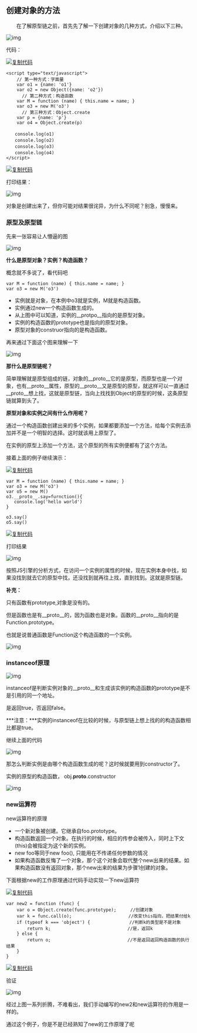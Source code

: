 ## 创建对象的方法

　　在了解原型链之前，首先先了解一下创建对象的几种方式，介绍以下三种。

![img](https://images2017.cnblogs.com/blog/1265396/201711/1265396-20171120085805899-2091686630.png)

代码：

[![复制代码](https://common.cnblogs.com/images/copycode.gif)](javascript:void(0);)

```
<script type="text/javascript">
    // 第一种方式：字面量
    var o1 = {name: 'o1'}
    var o2 = new Object({name: 'o2'})
      // 第二种方式：构造函数
    var M = function (name) { this.name = name; }
    var o3 = new M('o3')
      // 第三种方式：Object.create
    var p = {name: 'p'}
    var o4 = Object.create(p)

　　console.log(o1)　　　　
　　console.log(o2)
　　console.log(o3)
　　console.log(o4)
</script>
```

[![复制代码](https://common.cnblogs.com/images/copycode.gif)](javascript:void(0);)

 

打印结果：

![img](https://images2018.cnblogs.com/blog/1265396/201711/1265396-20171127082455972-1605397877.png)

对象是创建出来了，但你可能对结果很诧异，为什么不同呢？别急，慢慢来。

###  原型及原型链

先来一张容易让人懵逼的图

![img](https://images2018.cnblogs.com/blog/1265396/201711/1265396-20171127082821065-1506469155.png)

**什么是原型对象？实例？构造函数？**

概念就不多说了，看代码吧

```
var M = function (name) { this.name = name; }
var o3 = new M('o3')
```

-  实例就是对象，在本例中o3就是实例，M就是构造函数。
- 实例通过new一个构造函数生成的。
- 从上图中可以知道，实例的__protpo__指向的是原型对象。
- 实例的构造函数的prototype也是指向的原型对象。 
- 原型对象的construor指向的是构造函数。

 

再来通过下面这个图来理解一下 

![img](https://images2018.cnblogs.com/blog/1265396/201711/1265396-20171127085304050-907668544.png)

 

**那什么是原型链呢？**

  简单理解就是原型组成的链，对象的__proto__它的是原型，而原型也是一个对象，也有__proto__属性，原型的__proto__又是原型的原型，就这样可以一直通过__proto__想上找，这就是原型链，当向上找找到Object的原型的时候，这条原型链就算到头了。

**原型对象和实例之间有什么作用呢？**

通过一个构造函数创建出来的多个实例，如果都要添加一个方法，给每个实例去添加并不是一个明智的选择。这时就该用上原型了。

在实例的原型上添加一个方法，这个原型的所有实例便都有了这个方法。

接着上面的例子继续演示：

[![复制代码](https://common.cnblogs.com/images/copycode.gif)](javascript:void(0);)

```
var M = function (name) { this.name = name; }
var o3 = new M('o3')
var o5 = new M()
o3.__proto__.say=furnction(){
   console.log('hello world')
}

o3.say()
o5.say()
```

[![复制代码](https://common.cnblogs.com/images/copycode.gif)](javascript:void(0);)

 

打印结果

![img](https://images2018.cnblogs.com/blog/1265396/201711/1265396-20171127091228190-1284920197.png)

按照JS引擎的分析方式，在访问一个实例的属性的时候，现在实例本身中找，如果没找到就去它的原型中找，还没找到就再往上找，直到找到。这就是原型链。

**补充：**

只有函数有prototype,对象是没有的。

但是函数也是有__proto__的，因为函数也是对象。函数的__proto__指向的是Function.prototype。

也就是说普通函数是Function这个构造函数的一个实例。

 ![img](https://images2018.cnblogs.com/blog/1265396/201711/1265396-20171127092040019-692484066.png)

### instanceof原理

![img](https://images2018.cnblogs.com/blog/1265396/201711/1265396-20171127092153300-1935600767.png)

instanceof是判断实例对象的__proto__和生成该实例的构造函数的prototype是不是引用的同一个地址。

是返回true，否返回false。

***注意：***实例的instanceof在比较的时候，与原型链上想上找的的构造函数相比都是true。

 继续上面的代码

![img](https://images2018.cnblogs.com/blog/1265396/201711/1265396-20171128083930940-1553013565.png)

那怎么判断实例是由哪个构造函数生成的呢？这时候就要用到constructor了。

实例的原型的构造函数， obj.__proto__.constructor

![img](https://images2018.cnblogs.com/blog/1265396/201711/1265396-20171128084439612-726400677.png)

 

### new运算符

new运算符的原理

- 一个新对象被创建。它继承自foo.prototype。
- 构造函数返回一个对象。在执行的时候，相应的传参会被传入，同时上下文(this)会被指定为这个新的实例。
- new foo等同于new foo(), 只能用在不传递任何参数的情况
- 如果构造函数反悔了一个对象，那个这个对象会取代整个new出来的结果。如果构造函数没有返回对象，那个new出来的结果为步骤1创建的对象。

 下面根据new的工作原理通过代码手动实现一下new运算符

[![复制代码](https://common.cnblogs.com/images/copycode.gif)](javascript:void(0);)

```
var new2 = function (func) {
    var o = Object.create(func.prototype); 　　 //创建对象
    var k = func.call(o);　　　　　　　　　　　　　//改变this指向，把结果付给k
    if (typeof k === 'object') {　　　　　　　　　//判断k的类型是不是对象
        return k;　　　　　　　　　　　　　　　　　 //是，返回k
    } else {
        return o;　　　　　　　　　　　　　　　　　 //不是返回返回构造函数的执行结果
    }
}    
```

[![复制代码](https://common.cnblogs.com/images/copycode.gif)](javascript:void(0);)

 

 验证

 ![img](https://images2018.cnblogs.com/blog/1265396/201711/1265396-20171128090739003-1451557331.png)

经过上图一系列折腾，不难看出，我们手动编写的new2和new运算符的作用是一样的。

通过这个例子，你是不是已经熟知了new的工作原理了呢

 